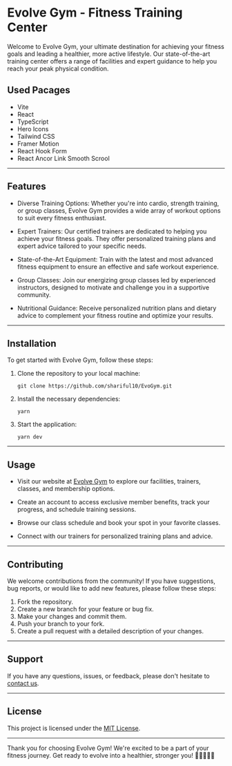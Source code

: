 # Evolve Gym - Fitness Training Center

Welcome to Evolve Gym, your ultimate destination for achieving your fitness goals and leading a healthier, more active lifestyle. Our state-of-the-art training center offers a range of facilities and expert guidance to help you reach your peak physical condition.

## Used Pacages

* Vite
* React
* TypeScript
* Hero Icons
* Tailwind CSS
* Framer Motion
* React Hook Form
* React Ancor Link Smooth Scrool

---

## Features

*  Diverse Training Options: Whether you're into cardio, strength training, or group classes, Evolve Gym provides a wide array of workout options to suit every fitness enthusiast.

*  Expert Trainers: Our certified trainers are dedicated to helping you achieve your fitness goals. They offer personalized training plans and expert advice tailored to your specific needs.

*  State-of-the-Art Equipment: Train with the latest and most advanced fitness equipment to ensure an effective and safe workout experience.

*  Group Classes: Join our energizing group classes led by experienced instructors, designed to motivate and challenge you in a supportive community.

*  Nutritional Guidance: Receive personalized nutrition plans and dietary advice to complement your fitness routine and optimize your results.

---

## Installation

To get started with Evolve Gym, follow these steps:

1. Clone the repository to your local machine:

   ```
   git clone https://github.com/shariful10/EvoGym.git
   ```

2. Install the necessary dependencies:

   ```
   yarn
   ```

3. Start the application:
   ```
   yarn dev
   ```

---

## Usage

-  Visit our website at [Evolve Gym](https://evolve-gym-nu.vercel.app) to explore our facilities, trainers, classes, and membership options.

-  Create an account to access exclusive member benefits, track your progress, and schedule training sessions.

-  Browse our class schedule and book your spot in your favorite classes.

-  Connect with our trainers for personalized training plans and advice.

---

## Contributing

We welcome contributions from the community! If you have suggestions, bug reports, or would like to add new features, please follow these steps:

1. Fork the repository.
2. Create a new branch for your feature or bug fix.
3. Make your changes and commit them.
4. Push your branch to your fork.
5. Create a pull request with a detailed description of your changes.

---

## Support

If you have any questions, issues, or feedback, please don't hesitate to [contact us](mailto:md.sharifulislam.com).

---

## License

This project is licensed under the [MIT License](LICENSE).

---

Thank you for choosing Evolve Gym! We're excited to be a part of your fitness journey. Get ready to evolve into a healthier, stronger you! 💪🏋️‍♀️🏋️‍♂️
